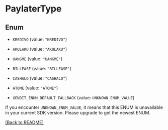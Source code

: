 # PaylaterType

## Enum


* `KREDIVO` (value: `"KREDIVO"`)

* `AKULAKU` (value: `"AKULAKU"`)

* `UANGME` (value: `"UANGME"`)

* `BILLEASE` (value: `"BILLEASE"`)

* `CASHALO` (value: `"CASHALO"`)

* `ATOME` (value: `"ATOME"`)

* `XENDIT_ENUM_DEFAULT_FALLBACK` (value: `UNKNOWN_ENUM_VALUE`)

If you encounter `UNKNOWN_ENUM_VALUE`, it means that this ENUM is unavailable in your current SDK version. Please upgrade to get the newest ENUM.

[[Back to README]](../../README.md)


